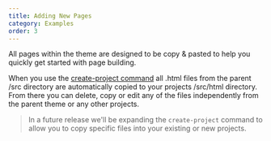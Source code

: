 ```yaml
---
title: Adding New Pages
category: Examples
order: 3
---
```


All pages within the theme are designed to be copy & pasted to help you quickly get started with page building.

When you use the <a href="/get-started/1-project-setup/">create-project command</a> all .html files from the parent /src directory are automatically copied to your projects /src/html directory. From there you can delete, copy or edit any of the files independently from the parent theme or any other projects. 

> In a future release we'll be expanding the `create-project` command to allow you to copy specific files into your existing or new projects.